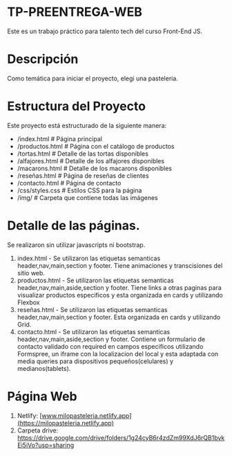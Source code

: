 # TP-PREENTREGA-WEB

Este es un trabajo práctico para talento tech del curso Front-End JS.

# Descripción
Como temática para iniciar el proyecto, elegi una pasteleria.

# Estructura del Proyecto
Este proyecto está estructurado de la siguiente manera:

+ /index.html           # Página principal
+ /productos.html       # Página con el catálogo de productos
+ /tortas.html          # Detalle de las tortas disponibles
+ /alfajores.html       # Detalle de los alfajores disponibles
+ /macarons.html        # Detalle de los macarons disponibles
+ /reseñas.html         # Página de reseñas de clientes
+ /contacto.html        # Página de contacto
+ /css/styles.css       # Estilos CSS para la página
+ /img/                 # Carpeta que contiene todas las imágenes

# Detalle de las páginas.
Se realizaron sin utilizar javascripts ni bootstrap.
1) index.html - Se utilizaron las etiquetas semanticas header,nav,main,section y footer. Tiene animaciones y transcisiones del sitio web.
2) productos.html - Se utilizaron las etiquetas semanticas header,nav,main,aside,section y footer. Tiene links a otras paginas para visualizar productos especificos y esta organizada en cards y utilizando Flexbox
3) reseñas.html - Se utilizaron las etiquetas semanticas header,nav,main,section y footer. Esta organizada en cards y utilizando Grid.
4) contacto.html - Se utilizaron las etiquetas semanticas header,nav,main,aside,section y footer. Contiene un formulario de contacto validado con required en campos especificos utilizando Formspree, un iframe con la localizacion del local y esta adaptada con media queries para dispositivos pequeños(celulares) y medianos(tablets).

# Página Web
1) Netlify: [www.milopasteleria.netlify.app](https://milopasteleria.netlify.app)
2) Carpeta drive: https://drive.google.com/drive/folders/1g24cyB6r4zdZm99XdJ6rQB1bykEi5iVo?usp=sharing
